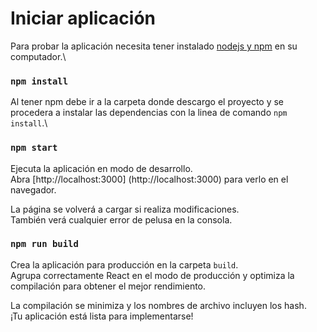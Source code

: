 # Iniciar aplicación

Para probar la aplicación necesita tener instalado [nodejs y npm](https://nodejs.org/en/download/) en su computador.\

### `npm install`

Al tener npm debe ir a la carpeta donde descargo el proyecto y se procedera a instalar las dependencias con la linea de comando `npm install`.\

### `npm start`

Ejecuta la aplicación en modo de desarrollo. \
Abra [http://localhost:3000] (http://localhost:3000) para verlo en el navegador.

La página se volverá a cargar si realiza modificaciones. \
También verá cualquier error de pelusa en la consola.

### `npm run build`

Crea la aplicación para producción en la carpeta `build`. \
Agrupa correctamente React en el modo de producción y optimiza la compilación para obtener el mejor rendimiento.

La compilación se minimiza y los nombres de archivo incluyen los hash. \
¡Tu aplicación está lista para implementarse!